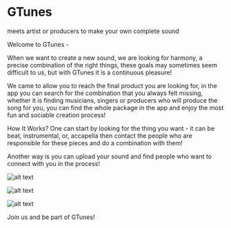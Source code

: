 # GTunes
meets artist or producers to make your own complete sound

Welcome to GTunes -

When we want to create a new sound, we are looking for harmony, a precise combination of the right things,
these goals may sometimes seem difficult to us, but with GTunes it is a continuous pleasure!

We came to allow you to reach the final product you are looking for,
in the app you can search for the combination that you always felt missing, whether it is finding musicians,
singers or producers who will produce the song for you, you can find the whole package in the app and enjoy the most fun and sociable creation process!

How It Works?
One can start by looking for the thing you want - it can be beat, instrumental, or, 
accapella then contact the people who are responsible for these pieces and do a combination with them!

Another way is you can upload your sound and find people who want to connect with you in the process!

![alt text](https://lh3.googleusercontent.com/WkcExkR95mMeWNls6TXH8RotuQPV1mzCn2wBVLHE8c07MxlfQT7VLd-n7HcUYS4mFOOyoj_SHpvB4qUQAIdHvC1dxSrw4xY0jiEBZlcsySMgDC-VHajZJw_mPEeZ5klwvGEitDclZNN7jeBDWiTrq4O5qtS8GF3oSszA2hUzlPLJKN8HibDxfQAZE5ydbUHk13R7cpo3e3OwaYgKu2CNtQxpI2CW2H0T1U0N5l10kLiFf4h-9a7FN-Pb4WmcXS2Y4LvObS0w24Usm2i4ATKN-Pv_Z9XEBHrlFlhpjotQzUVH_VyDBpXz3S8JdmboG5s5J79eZWqzQwFam0Sd6Q9Q2eww1G-3fuziwDR8DHcPtom9Qdo4MPIhlql58Y2BmQMGeVB_QFSOye94d9P1wAhYrmz1cMz3-EWdLMS1TtEZFcNoIiamS2-Pkuw_a8NXEm7plekPKFNFednzAi0yDi-r1gWreNMBplq2T_LpuYLT8QKJyGYdsX0-wq-LhbxUicQYcjuo7qcmv_QpT1k5ZzIU_t0TvpIV30UiFckBHSKrdo-Y_XmA9XhimTCVfHjqcwcAD3Bty-qzbCsCx2V_lbmtnSNJj4WwAfkf-WvUX29wVWNDBBZ6d-KASHDZhGwqxSiUdfdkPS64YHO7C3fGg7-u94raBoVsIYCtyhJFTt1XKLQeTdfpLZjEPGdiGLzsAkY=w1416-h952-no?authuser=0)

![alt text](http://url/to/img.png)

![alt text](http://url/to/img.png)


Join us and be part of GTunes!
